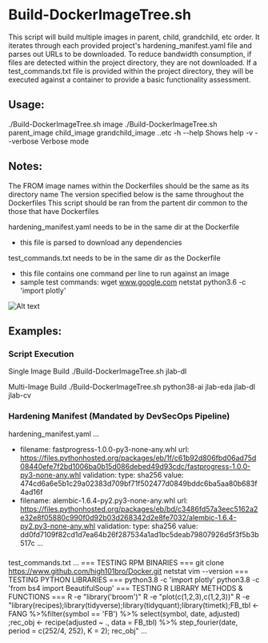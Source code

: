 # Build-DockerImageTree.sh

This script will build multiple images in parent, child, grandchild, etc order. It iterates through each provided project's hardening_manifest.yaml file and parses out URLs to be downloaded. To reduce bandwidth consumption, if files are detected within the project directory, they are not downloaded. If a test_commands.txt file is provided within the project directory, they will be executed against a container to provide a basic functionality assessment.

## Usage:
./Build-DockerImageTree.sh image
./Build-DockerImageTree.sh parent_image child_image grandchild_image ..etc
    -h   --help       Shows help
    -v   --verbose    Verbose mode

## Notes:
The FROM image names within the Dockerfiles should be the same as its directory name
The version specified below is the same throughout the Dockerfiles
This script should be ran from the partent dir common to the those that have Dockerfiles

hardening_manifest.yaml needs to be in the same dir at the Dockerfile
- this file is parsed to download any dependencies

test_commands.txt needs to be in the same dir as the Dockerfile
- this file contains one command per line to run against an image
- sample test commands:
    wget www.google.com
    netstat
    python3.6 -c 'import plotly'

![Alt text](https://github.com/AFC-AI2C/Useful-IB-Container-Scripts/screenshot.png)

## Examples:
### Script Execution
Single Image Build
./Build-DockerImageTree.sh jlab-dl

Multi-Image Build
./Build-DockerImageTree.sh python38-ai jlab-eda jlab-dl jlab-cv

### Hardening Manifest (Mandated by DevSecOps Pipeline)
hardening_manifest.yaml
...
- filename: fastprogress-1.0.0-py3-none-any.whl
  url: https://files.pythonhosted.org/packages/eb/1f/c61b92d806fbd06ad75d08440efe7f2bd1006ba0b15d086debed49d93cdc/fastprogress-1.0.0-py3-none-any.whl
  validation:
    type: sha256
    value: 474cd6a6e5b1c29a02383d709bf71f502477d0849bddc6ba5aa80b683f4ad16f
- filename: alembic-1.6.4-py2.py3-none-any.whl
  url: https://files.pythonhosted.org/packages/eb/bd/c3486fd57a3eec5162a2e32e8f05880c990f0d92b03d268342d2e8fe7032/alembic-1.6.4-py2.py3-none-any.whl
  validation:
    type: sha256
    value: dd0fd7109f82cd1d7ea64b26f287534a1ad1bc5deab79807926d5f3f5b3b517c
...

###
test_commands.txt
...
=== TESTING RPM BINARIES ===
git clone https://www.github.com/high101bro/Docker.git
netstat
vim --version
=== TESTING PYTHON LIBRARIES ===
python3.8 -c 'import plotly'
python3.8 -c 'from bs4 import BeautifulSoup'
=== TESTING R LIBRARY METHODS & FUNCTIONS ===
R -e "library('broom')"
R -e "plot(c(1,2,3),c(1,2,3))"
R -e "library(recipes);library(tidyverse);library(tidyquant);library(timetk);FB_tbl <- FANG %>%filter(symbol == 'FB') %>% select(symbol, date, adjusted) ;rec_obj <- recipe(adjusted ~ ., data = FB_tbl) %>% step_fourier(date, period = c(252/4, 252), K = 2);  rec_obj"
...
